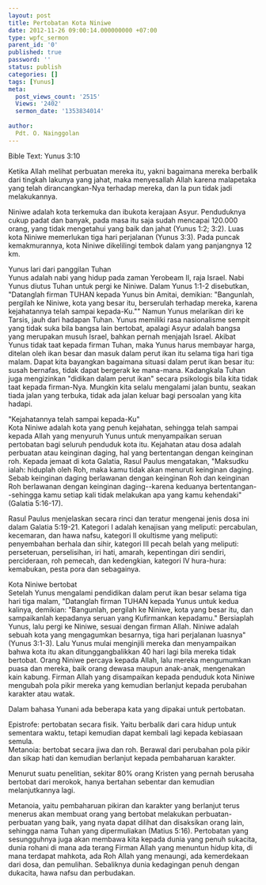 ```yaml
---
layout: post
title: Pertobatan Kota Niniwe
date: 2012-11-26 09:00:14.000000000 +07:00
type: wpfc_sermon
parent_id: '0'
published: true
password: ''
status: publish
categories: []
tags: [Yunus]
meta:
  post_views_count: '2515'
  Views: '2402'
  sermon_date: '1353834014'
  
author:
  Pdt. O. Nainggolan
---
```

<p>Bible Text: Yunus 3:10</p>
<p>Ketika Allah melihat perbuatan mereka itu, yakni bagaimana mereka berbalik dari tingkah lakunya yang jahat, maka menyesallah Allah karena malapetaka yang telah dirancangkan-Nya terhadap mereka, dan Ia pun tidak jadi melakukannya.</p>
<p>Niniwe adalah kota terkemuka dan ibukota kerajaan Asyur. Penduduknya cukup padat dan banyak, pada masa itu saja sudah mencapai 120.000 orang, yang tidak mengetahui yang baik dan jahat (Yunus 1:2; 3:2). Luas kota Niniwe memerlukan tiga hari perjalanan (Yunus 3:3). Pada puncak kemakmurannya, kota Niniwe dikelilingi tembok dalam yang panjangnya 12 km.</p>
<p>Yunus lari dari panggilan Tuhan<br />
Yunus adalah nabi yang hidup pada zaman Yerobeam II, raja Israel. Nabi Yunus diutus Tuhan untuk pergi ke Niniwe. Dalam Yunus 1:1-2 disebutkan, "Datanglah firman TUHAN kepada Yunus bin Amitai, demikian: "Bangunlah, pergilah ke Niniwe, kota yang besar itu, berserulah terhadap mereka, karena kejahatannya telah sampai kepada-Ku."" Namun Yunus melarikan diri ke Tarsis, jauh dari hadapan Tuhan. Yunus memiliki rasa nasionalisme sempit yang tidak suka bila bangsa lain bertobat, apalagi Asyur adalah bangsa yang merupakan musuh Israel, bahkan pernah menjajah Israel. Akibat Yunus tidak taat kepada firman Tuhan, maka Yunus harus membayar harga, ditelan oleh ikan besar dan masuk dalam perut ikan itu selama tiga hari tiga malam. Dapat kita bayangkan bagaimana situasi dalam perut ikan besar itu: susah bernafas, tidak dapat bergerak ke mana-mana. Kadangkala Tuhan juga mengizinkan "didikan dalam perut ikan" secara psikologis bila kita tidak taat kepada firman-Nya. Mungkin kita selalu mengalami jalan buntu, seakan tiada jalan yang terbuka, tidak ada jalan keluar bagi persoalan yang kita hadapi.</p>
<p>"Kejahatannya telah sampai kepada-Ku"<br />
Kota Niniwe adalah kota yang penuh kejahatan, sehingga telah sampai kepada Allah yang menyuruh Yunus untuk menyampaikan seruan pertobatan bagi seluruh penduduk kota itu. Kejahatan atau dosa adalah perbuatan atau keinginan daging, hal yang bertentangan dengan keinginan roh. Kepada jemaat di kota Galatia, Rasul Paulus mengatakan, "Maksudku ialah: hiduplah oleh Roh, maka kamu tidak akan menuruti keinginan daging. Sebab keinginan daging berlawanan dengan keinginan Roh dan keinginan Roh berlawanan dengan keinginan daging--karena keduanya bertentangan--sehingga kamu setiap kali tidak melakukan apa yang kamu kehendaki" (Galatia 5:16-17).</p>
<p>Rasul Paulus menjelaskan secara rinci dan teratur mengenai jenis dosa ini dalam Galatia 5:19-21. Kategori I adalah kenajisan yang meliputi: percabulan, kecemaran, dan hawa nafsu, kategori II okultisme yang meliputi: penyembahan berhala dan sihir, kategori III pecah belah yang meliputi: perseteruan, perselisihan, iri hati, amarah, kepentingan diri sendiri, percideraan, roh pemecah, dan kedengkian, kategori IV hura-hura: kemabukan, pesta pora dan sebagainya.</p>
<p>Kota Niniwe bertobat<br />
Setelah Yunus mengalami pendidikan dalam perut ikan besar selama tiga hari tiga malam, "Datanglah firman TUHAN kepada Yunus untuk kedua kalinya, demikian: "Bangunlah, pergilah ke Niniwe, kota yang besar itu, dan sampaikanlah kepadanya seruan yang Kufirmankan kepadamu." Bersiaplah Yunus, lalu pergi ke Niniwe, sesuai dengan firman Allah. Niniwe adalah sebuah kota yang mengagumkan besarnya, tiga hari perjalanan luasnya" (Yunus 3:1-3). Lalu Yunus mulai menginjili mereka dan menyampaikan bahwa kota itu akan ditunggangbalikkan 40 hari lagi bila mereka tidak bertobat. Orang Niniwe percaya kepada Allah, lalu mereka mengumumkan puasa dan mereka, baik orang dewasa maupun anak-anak, mengenakan kain kabung. Firman Allah yang disampaikan kepada penduduk kota Niniwe mengubah pola pikir mereka yang kemudian berlanjut kepada perubahan karakter atau watak.</p>
<p>Dalam bahasa Yunani ada beberapa kata yang dipakai untuk pertobatan.</p>
<p>	Epistrofe: pertobatan secara fisik. Yaitu berbalik dari cara hidup untuk sementara waktu, tetapi kemudian dapat kembali lagi kepada kebiasaan semula.<br />
	Metanoia: bertobat secara jiwa dan roh. Berawal dari perubahan pola pikir dan sikap hati dan kemudian berlanjut kepada pembaharuan karakter.</p>
<p>Menurut suatu penelitian, sekitar 80% orang Kristen yang pernah berusaha bertobat dari merokok, hanya bertahan sebentar dan kemudian melanjutkannya lagi.</p>
<p>Metanoia, yaitu pembaharuan pikiran dan karakter yang berlanjut terus menerus akan membuat orang yang bertobat melakukan perbuatan-perbuatan yang baik, yang nyata dapat dilihat dan disaksikan orang lain, sehingga nama Tuhan yang dipermuliakan (Matius 5:16). Pertobatan yang sesungguhnya juga akan membawa kita kepada dunia yang penuh sukacita, dunia rohani di mana ada terang Firman Allah yang menuntun hidup kita, di mana terdapat mahkota, ada Roh Allah yang menaungi, ada kemerdekaan dari dosa, dan pemulihan. Sebaliknya dunia kedagingan penuh dengan dukacita, hawa nafsu dan perbudakan.</p>
